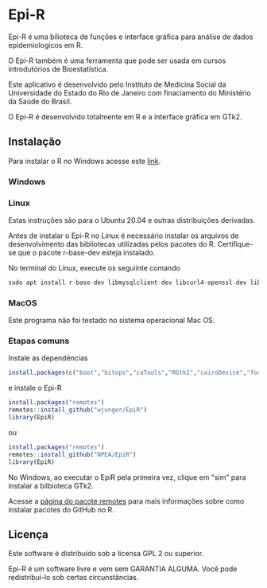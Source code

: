# Epi-R
Epi-R é uma bilioteca de funções e interface gráfica para análise de dados epidemiologicos em R.

O Epi-R também é uma ferramenta que pode ser usada em cursos introdutórios de Bioestatística.

Este aplicativo é desenvolvido pelo Instituto de Medicina Social da Universidade do Estado do Rio de Janeiro com finaciamento do Ministério da Saúde do Brasil.

O Epi-R é desenvolvido totalmente em R e a interface gráfica em GTk2.


## Instalação

Para instalar o R no Windows acesse este [link](https://cloud.r-project.org/).

### Windows



### Linux

Estas instruções são para o Ubuntu 20.04 e outras distribuições derivadas.

Antes de instalar o Epi-R no Linux é necessário instalar os arquivos de desenvolvimento das bibliotecas utilizadas pelos pacotes do R. Certifique-se que o pacote r-base-dev esteja instalado.

No terminal do Linux, execute os seguiinte comando
```r
sudo apt install r-base-dev libmysqlclient-dev libcurl4-openssl-dev libxml2-dev unixodbc-dev libcairo2-dev libxt-dev libgtk2.0-dev

```

### MacOS

Este programa não foi testado no sistema operacional Mac OS.


### Etapas comuns

Instale as dependẽncias

```r
install.packages(c("boot","bitops","caTools","RGtk2","cairoDevice","foreign","lattice","DBI","RODBC","RSQLite","zoo","lmtest","akima","gam","gtools","gdata","gplots"), dep=TRUE)
```
e instale o Epi-R
```r
install.packages("remotes")
remotes::install_github("wjunger/EpiR")
library(EpiR)
```

ou

```r
install.packages("remotes")
remotes::install_github("NPEA/EpiR")
library(EpiR)
```

No Windows, ao executar o EpiR pela primeira vez, clique em "sim" para instalar a bilbioteca GTk2.


Acesse a [página do pacote remotes](https://github.com/r-lib/remotes) para mais informações sobre como instalar pacotes do GitHub no R.


## Licença
Este software é distribuído sob a licensa GPL 2 ou superior.

Epi-R é um software livre e vem sem GARANTIA ALGUMA.
Você pode redistribuí-lo sob certas circunstâncias.
